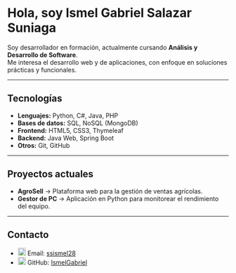# Hola, soy Ismel Gabriel Salazar Suniaga  

Soy desarrollador en formación, actualmente cursando **Análisis y Desarrollo de Software**.  
Me interesa el desarrollo web y de aplicaciones, con enfoque en soluciones prácticas y funcionales.  

---

## Tecnologías  
- **Lenguajes:** Python, C#, Java, PHP  
- **Bases de datos:** SQL, NoSQL (MongoDB)  
- **Frontend:** HTML5, CSS3, Thymeleaf
- **Backend:** Java Web, Spring Boot  
- **Otros:** Git, GitHub  

---

## Proyectos actuales  
- **AgroSell** → Plataforma web para la gestión de ventas agrícolas.  
- **Gestor de PC** → Aplicación en Python para monitorear el rendimiento del equipo.  

---

## Contacto  

- <img width="18" height="18" alt="Email" src="https://github.com/user-attachments/assets/82da7691-31b5-4031-9af0-c6569c0c93ab" /> Email: [ssismel28](mailto:ssismel28\@gmail.com)  
- <img width="18" height="18" alt="GitHub" src="https://github.com/user-attachments/assets/1b1f6a37-971d-4b51-a0b7-8457fcddee94" /> GitHub: [IsmelGabriel](https://github.com/IsmelGabriel)  
